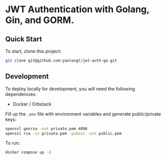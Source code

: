 # JWT Authentication with Golang, Gin, and GORM.

## Quick Start

To start, clone this project:

```bash
git clone git@github.com:yaolongt/jwt-auth-go.git
```

## Development

To deploy locally for development, you will need the following dependencies:

- Docker / Orbstack

Fill up the `.env` file with environment variables and generate public/private keys:

```bash
openssl genrsa -out private.pem 4096
openssl rsa -in private.pem -pubout -out public.pem
```

To run:

```bash
docker compose up -d
```
